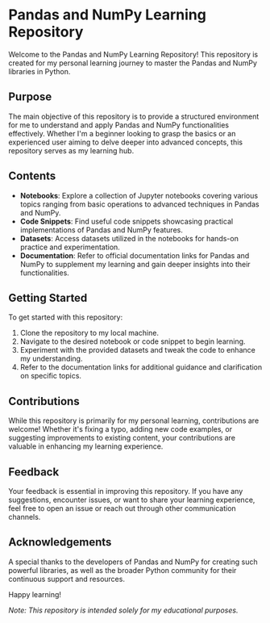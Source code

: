 # Pandas and NumPy Learning Repository

Welcome to the Pandas and NumPy Learning Repository! This repository is created for my personal learning journey to master the Pandas and NumPy libraries in Python.

## Purpose
The main objective of this repository is to provide a structured environment for me to understand and apply Pandas and NumPy functionalities effectively. Whether I'm a beginner looking to grasp the basics or an experienced user aiming to delve deeper into advanced concepts, this repository serves as my learning hub.

## Contents
- **Notebooks**: Explore a collection of Jupyter notebooks covering various topics ranging from basic operations to advanced techniques in Pandas and NumPy.
- **Code Snippets**: Find useful code snippets showcasing practical implementations of Pandas and NumPy features.
- **Datasets**: Access datasets utilized in the notebooks for hands-on practice and experimentation.
- **Documentation**: Refer to official documentation links for Pandas and NumPy to supplement my learning and gain deeper insights into their functionalities.

## Getting Started
To get started with this repository:
1. Clone the repository to my local machine.
2. Navigate to the desired notebook or code snippet to begin learning.
3. Experiment with the provided datasets and tweak the code to enhance my understanding.
4. Refer to the documentation links for additional guidance and clarification on specific topics.

## Contributions
While this repository is primarily for my personal learning, contributions are welcome! Whether it's fixing a typo, adding new code examples, or suggesting improvements to existing content, your contributions are valuable in enhancing my learning experience.

## Feedback
Your feedback is essential in improving this repository. If you have any suggestions, encounter issues, or want to share your learning experience, feel free to open an issue or reach out through other communication channels.

## Acknowledgements
A special thanks to the developers of Pandas and NumPy for creating such powerful libraries, as well as the broader Python community for their continuous support and resources.

Happy learning!

*Note: This repository is intended solely for my educational purposes.*
